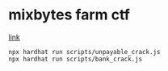 # mixbytes farm ctf

[link](http://ctf.mixbytes.io/)

```shell
npx hardhat run scripts/unpayable_crack.js
npx hardhat run scripts/bank_crack.js
```
